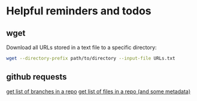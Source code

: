 # Helpful reminders and todos

## wget

Download all URLs stored in a text file to a specific directory:

```bash
wget --directory-prefix path/to/directory --input-file URLs.txt
```

## github requests

[get list of branches in a repo](https://api.github.com/repos/[USER]/[REPO])
[get list of files in a repo (and some metadata)](https://api.github.com/repos/[USER]/[REPO]/git/trees/[BRANCH]?recursive=1)
